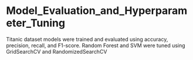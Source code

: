 # Model_Evaluation_and_Hyperparameter_Tuning
Titanic dataset models were trained and evaluated using accuracy, precision, recall, and F1-score. Random Forest and SVM were tuned using GridSearchCV and RandomizedSearchCV
